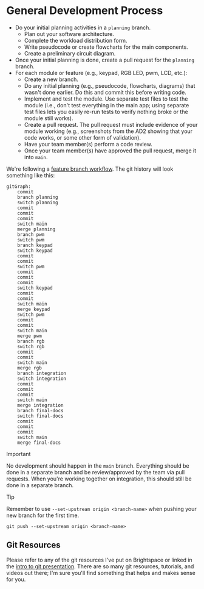 # General Development Process 

- Do your initial planning activities in a `planning` branch.
    - Plan out your software architecture.
    - Complete the workload distribution form.
    - Write pseudocode or create flowcharts for the main components.
    - Create a preliminary circuit diagram.
- Once your initial planning is done, create a pull request for the `planning` branch.
- For each module or feature (e.g., keypad, RGB LED, pwm, LCD, etc.):
    - Create a new branch.
    - Do any initial planning (e.g., pseudocode, flowcharts, diagrams) that wasn't done earlier. Do this and commit this before writing code.
    - Implement and test the module. Use separate test files to test the module (i.e., don't test everything in the main app; using separate test files lets you easily re-run tests to verify nothing broke or the module still works).
    - Create a pull request. The pull request must include evidence of your module working (e.g., screenshots from the AD2 showing that your code works, or some other form of validation).
    - Have your team member(s) perform a code review.
    - Once your team member(s) have approved the pull request, merge it into `main`.


We're following a [feature branch workflow](https://www.atlassian.com/git/tutorials/comparing-workflows/feature-branch-workflow).
The git history will look something like this:

```mermaid
gitGraph:
    commit
    branch planning
    switch planning
    commit
    commit
    commit
    switch main
    merge planning
    branch pwm
    switch pwm
    branch keypad
    switch keypad
    commit
    commit
    switch pwm
    commit
    commit
    commit
    switch keypad
    commit
    commit
    switch main
    merge keypad
    switch pwm
    commit
    commit
    switch main
    merge pwm
    branch rgb
    switch rgb
    commit
    commit
    switch main
    merge rgb
    branch integration
    switch integration
    commit
    commit
    commit
    switch main
    merge integration
    branch final-docs
    switch final-docs
    commit
    commit
    commit
    switch main
    merge final-docs
```

> [!IMPORTANT]
> No development should happen in the `main` branch. Everything should be done in a separate branch and be review/approved by the team via pull requests. When you're working together on integration, this should still be done in a separate branch.

> [!TIP]
> Remember to use `--set-upstream origin <branch-name>` when pushing your new branch for the first time.
> ```
> git push --set-upstream origin <branch-name>
> ```


## Git Resources

Please refer to any of the git resources I've put on Brightspace or linked in the [intro to git presentation](https://msu-eele-465.github.io/intro-to-git/). There are so many git resources, tutorials, and videos out there; I'm sure you'll find something that helps and makes sense for you.
